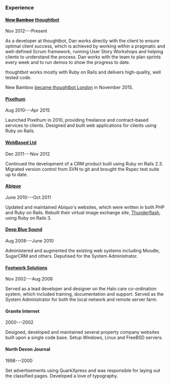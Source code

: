 ### Experience

#### <del>[New Bamboo](http://www.new-bamboo.co.uk)</del> [thoughtbot](https://thoughtbot.com)

Nov 2012---Present

As a developer at thoughtbot, Dan works directly with the client to ensure
optimal client success, which is achieved by working within a pragmatic and
well-defined Scrum framework, running User Story Workshops and helping clients
to understand the process. Dan works with the team to plan sprints every week
and to run demos to show the progress to date.

thoughtbot works mostly with Ruby on Rails and delivers high-quality, well
tested code.

New Bamboo [became thoughtbot
London](https://www.new-bamboo.co.uk/blog/2015/11/24/new-bamboo-joins-thoughtbot/)
in November 2015.

#### [Pixelhum](http://pixelhum.com)

Aug 2010---Apr 2015

Launched Pixelhum in 2010, providing freelance and contract-based services to
clients. Designed and built web applications for clients using Ruby on Rails.

#### [WebBased Ltd](http://www.webbased.co.uk/webbased)

Dec 2011---Nov 2012

Continued the development of a CRM product built using Ruby on Rails 2.3.
Migrated version control from SVN to git and brought the Rspec test suite up to
date.

#### [Abiquo](http://web.archive.org/web/20111005142120/http://www.abiquo.com/)

June 2010---Oct 2011

Updated and maintained Abiquo's websites, which were written in both PHP and
Ruby on Rails. Rebuilt their virtual image exchange site,
[Thunderflash](http://web.archive.org/web/20110829022630/http://thunderflash.com/),
using Ruby on Rails 3.

#### [Deep Blue Sound](http://dbsmusic.co.uk)

Aug 2008---June 2010

Administered and augmented the existing web systems including Moodle, SugarCRM
and others. Deputised for the System Administrator.

#### [Footwork Solutions](http://web.archive.org/web/20081016050612/http://www.footworksolutions.co.uk/)

Nov 2002---Aug 2008

Served as a lead developer and designer on the Halo care co-ordination system,
which included training, documentation and support. Served as the System
Administrator for both the local network and remote server farm.

#### Granite Internet

2000---2002

Designed, developed and maintained several property company websites built upon
a single code base. Setup Windows, Linux and FreeBSD servers.

#### North Devon Journal

1998---2000

Set advertisements using QuarkXpress and was responsible for laying out the
classified pages. Developed a love of typography.
